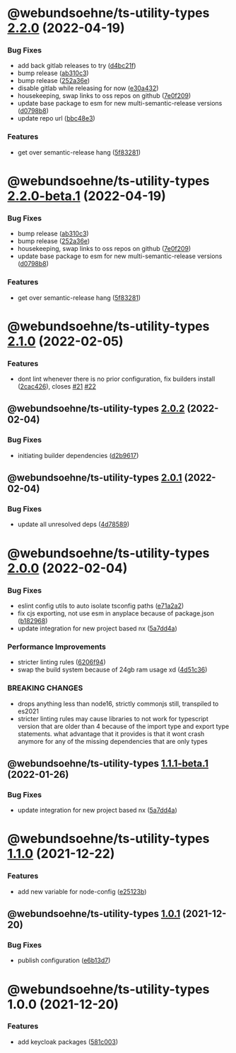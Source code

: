 # @webundsoehne/ts-utility-types [2.2.0](https://gitlab.tailored-apps.com/bdsm/nx-skeleton/compare/@webundsoehne/ts-utility-types@2.1.0...@webundsoehne/ts-utility-types@2.2.0) (2022-04-19)


### Bug Fixes

* add back gitlab releases to try ([d4bc21f](https://gitlab.tailored-apps.com/bdsm/nx-skeleton/commit/d4bc21f7667f3fda4ccb6c8173ce7667d8fd372e))
* bump release ([ab310c3](https://gitlab.tailored-apps.com/bdsm/nx-skeleton/commit/ab310c3c2f0db48bdbf9fff9c31ff4f171055e01))
* bump release ([252a36e](https://gitlab.tailored-apps.com/bdsm/nx-skeleton/commit/252a36ee2e5f7847eb4d01138c32a82cf3614054))
* disable gitlab while releasing for now ([e30a432](https://gitlab.tailored-apps.com/bdsm/nx-skeleton/commit/e30a43247f725b38fd59a7634c71c85d52331291))
* housekeeping, swap links to oss repos on github ([7e0f209](https://gitlab.tailored-apps.com/bdsm/nx-skeleton/commit/7e0f2093cf8c9afddd3d2f9228ec81896eb2d5e6))
* update base package to esm for new multi-semantic-release versions ([d0798b8](https://gitlab.tailored-apps.com/bdsm/nx-skeleton/commit/d0798b822e3f25968a573712b998a189292159c7))
* update repo url ([bbc48e3](https://gitlab.tailored-apps.com/bdsm/nx-skeleton/commit/bbc48e30f42691ef3513eb47b0776b9658409bc1))


### Features

* get over semantic-release hang ([5f83281](https://gitlab.tailored-apps.com/bdsm/nx-skeleton/commit/5f83281a01242f536ce2b57a98f049c42c6684ab))

# @webundsoehne/ts-utility-types [2.2.0-beta.1](https://gitlab.tailored-apps.com/bdsm/nx-skeleton/compare/@webundsoehne/ts-utility-types@2.1.0...@webundsoehne/ts-utility-types@2.2.0-beta.1) (2022-04-19)


### Bug Fixes

* bump release ([ab310c3](https://gitlab.tailored-apps.com/bdsm/nx-skeleton/commit/ab310c3c2f0db48bdbf9fff9c31ff4f171055e01))
* bump release ([252a36e](https://gitlab.tailored-apps.com/bdsm/nx-skeleton/commit/252a36ee2e5f7847eb4d01138c32a82cf3614054))
* housekeeping, swap links to oss repos on github ([7e0f209](https://gitlab.tailored-apps.com/bdsm/nx-skeleton/commit/7e0f2093cf8c9afddd3d2f9228ec81896eb2d5e6))
* update base package to esm for new multi-semantic-release versions ([d0798b8](https://gitlab.tailored-apps.com/bdsm/nx-skeleton/commit/d0798b822e3f25968a573712b998a189292159c7))


### Features

* get over semantic-release hang ([5f83281](https://gitlab.tailored-apps.com/bdsm/nx-skeleton/commit/5f83281a01242f536ce2b57a98f049c42c6684ab))

# @webundsoehne/ts-utility-types [2.1.0](https://github.com/tailoredmedia/backend-nx-skeleton/compare/@webundsoehne/ts-utility-types@2.0.2...@webundsoehne/ts-utility-types@2.1.0) (2022-02-05)

### Features

- dont lint whenever there is no prior configuration, fix builders install ([2cac426](https://github.com/tailoredmedia/backend-nx-skeleton/commit/2cac4262018cbad0ae0bb172275fcbe31b981fae)), closes [#21](https://github.com/tailoredmedia/backend-nx-skeleton/issues/21) [#22](https://github.com/tailoredmedia/backend-nx-skeleton/issues/22)

## @webundsoehne/ts-utility-types [2.0.2](https://github.com/tailoredmedia/backend-nx-skeleton/compare/@webundsoehne/ts-utility-types@2.0.1...@webundsoehne/ts-utility-types@2.0.2) (2022-02-04)

### Bug Fixes

- initiating builder dependencies ([d2b9617](https://github.com/tailoredmedia/backend-nx-skeleton/commit/d2b961712580fbed82de82058976dfd58b841457))

## @webundsoehne/ts-utility-types [2.0.1](https://github.com/tailoredmedia/backend-nx-skeleton/compare/@webundsoehne/ts-utility-types@2.0.0...@webundsoehne/ts-utility-types@2.0.1) (2022-02-04)

### Bug Fixes

- update all unresolved deps ([4d78589](https://github.com/tailoredmedia/backend-nx-skeleton/commit/4d7858994fae5835df5fb44f89e8b0dd1afc6bdb))

# @webundsoehne/ts-utility-types [2.0.0](https://github.com/tailoredmedia/backend-nx-skeleton/compare/@webundsoehne/ts-utility-types@1.1.0...@webundsoehne/ts-utility-types@2.0.0) (2022-02-04)

### Bug Fixes

- eslint config utils to auto isolate tsconfig paths ([e71a2a2](https://github.com/tailoredmedia/backend-nx-skeleton/commit/e71a2a29cd05677bf635ab580842bf4e57aeac21))
- fix cjs exporting, not use esm in anyplace because of package.json ([b182968](https://github.com/tailoredmedia/backend-nx-skeleton/commit/b182968fc9ec27c8f3e985b9b6fe011da8c0d64b))
- update integration for new project based nx ([5a7dd4a](https://github.com/tailoredmedia/backend-nx-skeleton/commit/5a7dd4a938b2755c2c209c55581a6b7eced41ab5))

### Performance Improvements

- stricter linting rules ([6206f94](https://github.com/tailoredmedia/backend-nx-skeleton/commit/6206f94c7dd0be4b9fee2be21559bcae3afc0949))
- swap the build system because of 24gb ram usage xd ([4d51c36](https://github.com/tailoredmedia/backend-nx-skeleton/commit/4d51c36c266ae64c82c4387190a72077d8a0976c))

### BREAKING CHANGES

- drops anything less than node16, strictly commonjs still, transpiled to es2021
- stricter linting rules may cause libraries to not work for typescript version that are older than 4 because of the import type and export type statements. what advantage that it provides is that it wont crash anymore for any of the missing dependencies that are only types

## @webundsoehne/ts-utility-types [1.1.1-beta.1](https://github.com/tailoredmedia/backend-nx-skeleton/compare/@webundsoehne/ts-utility-types@1.1.0...@webundsoehne/ts-utility-types@1.1.1-beta.1) (2022-01-26)

### Bug Fixes

- update integration for new project based nx ([5a7dd4a](https://github.com/tailoredmedia/backend-nx-skeleton/commit/5a7dd4a938b2755c2c209c55581a6b7eced41ab5))

# @webundsoehne/ts-utility-types [1.1.0](https://github.com/tailoredmedia/backend-nx-skeleton/compare/@webundsoehne/ts-utility-types@1.0.1...@webundsoehne/ts-utility-types@1.1.0) (2021-12-22)

### Features

- add new variable for node-config ([e25123b](https://github.com/tailoredmedia/backend-nx-skeleton/commit/e25123b176a1129c3cf5c20f4d852b84dd5b13c6))

## @webundsoehne/ts-utility-types [1.0.1](https://github.com/tailoredmedia/backend-nx-skeleton/compare/@webundsoehne/ts-utility-types@1.0.0...@webundsoehne/ts-utility-types@1.0.1) (2021-12-20)

### Bug Fixes

- publish configuration ([e6b13d7](https://github.com/tailoredmedia/backend-nx-skeleton/commit/e6b13d7cc0e8be02d3246c72c341d37fec7161db))

# @webundsoehne/ts-utility-types 1.0.0 (2021-12-20)

### Features

- add keycloak packages ([581c003](https://github.com/tailoredmedia/backend-nx-skeleton/commit/581c0037f2367c366e92360ce15a4867fd078907))
